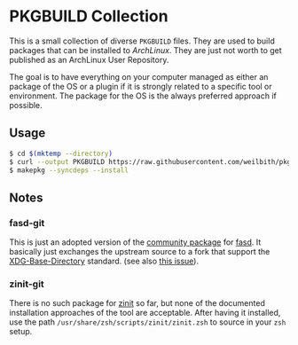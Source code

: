 # PKGBUILD Collection

This is a small collection of diverse `PKGBUILD` files. They are used to build
packages that can be installed to _ArchLinux_. They are just not worth to get
published as an ArchLinux User Repository.

The goal is to have everything on your computer managed as either an package of
the OS or a plugin if it is strongly related to a specific tool or environment.
The package for the OS is the always preferred approach if possible.

## Usage

```sh
$ cd $(mktemp --directory)
$ curl --output PKGBUILD https://raw.githubusercontent.com/weilbith/pkgbuild-collection/master/<select-here>.PKGBUILD
$ makepkg --syncdeps --install
```

## Notes

### fasd-git

This is just an adopted version of the [community
package](https://www.archlinux.org/packages/community/any/fasd/) for
[fasd](https://github.com/clvv/fasd). It basically just exchanges the upstream
source to a fork that support the
[XDG-Base-Directory](https://specifications.freedesktop.org/basedir-spec/basedir-spec-latest.html)
standard. (see also [this issue](https://github.com/clvv/fasd/issues/128)).

### zinit-git

There is no such package for [zinit](https://github.com/zdharma/zinit) so far,
but none of the documented installation approaches of the tool are acceptable.
After having it installed, use the path `/usr/share/zsh/scripts/zinit/zinit.zsh`
to source in your `zsh` setup.
